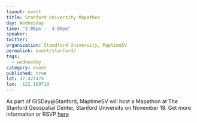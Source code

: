 ```yaml
---
layout: event
title: Stanford University Mapathon
day: Wednesday
time: "2:00pm -  4:00pm"
speaker: 
twitter: 
organization: Standford University, MaptimeSV
permalink: event/stanford/
tags: 
  - wednesday
category: event
published: true
lat: 37.427474
lon: -122.169719
---
```


As part of GISDay@Stanford, MaptimeSV will host a Mapathon at The Stanford Geospatial Center, Stanford University on November 18. Get more information or RSVP [here](http://www.eventbrite.com/e/gisdaystanford-tickets-19264666135)
